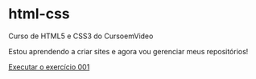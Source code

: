 # html-css
 Curso de HTML5 e CSS3 do CursoemVideo

Estou aprendendo a criar sites e agora vou gerenciar meus repositórios!

<a href="https://constantinoandre.github.io/html-css/exercicios/ex001/index.html"> Executar o exercício 001 </a>